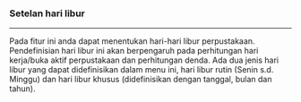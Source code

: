 ### Setelan hari libur
<hr>
Pada fitur ini anda dapat menentukan hari-hari libur perpustakaan. Pendefinisian hari libur ini akan berpengaruh pada perhitungan hari kerja/buka aktif perpustakaan dan perhitungan denda. Ada dua jenis hari libur yang dapat didefinisikan dalam menu ini, hari libur rutin (Senin s.d. Minggu) dan hari libur khusus (didefinisikan dengan tanggal, bulan dan tahun).
